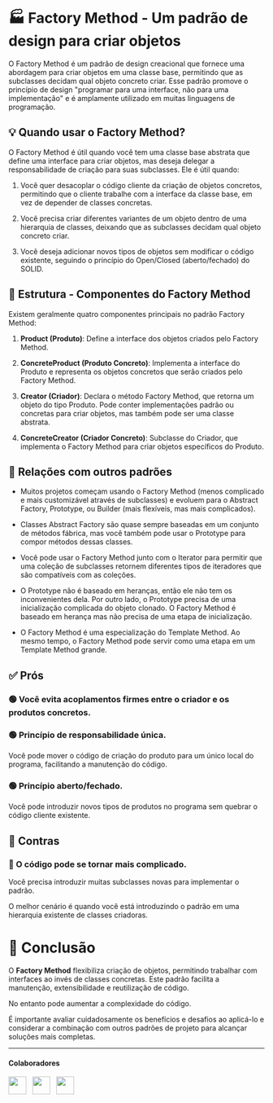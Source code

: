 
<h1>🏭 Factory Method - Um padrão de design para criar objetos</h1> 

O Factory Method é um padrão de design creacional que fornece uma abordagem para criar objetos em uma classe base, permitindo que as subclasses decidam qual objeto concreto criar. Esse padrão promove o princípio de design "programar para uma interface, não para uma implementação" e é amplamente utilizado em muitas linguagens de programação.

<h2>💡 Quando usar o Factory Method?</h2>

O Factory Method é útil quando você tem uma classe base abstrata que define uma interface para criar objetos, mas deseja delegar a responsabilidade de criação para suas subclasses. Ele é útil quando:

1. Você quer desacoplar o código cliente da criação de objetos concretos, permitindo que o cliente trabalhe com a interface da classe base, em vez de depender de classes concretas.

2. Você precisa criar diferentes variantes de um objeto dentro de uma hierarquia de classes, deixando que as subclasses decidam qual objeto concreto criar.

3. Você deseja adicionar novos tipos de objetos sem modificar o código existente, seguindo o princípio do Open/Closed (aberto/fechado) do SOLID.

<h2>🧱 Estrutura - Componentes do Factory Method</h2>

Existem geralmente quatro componentes principais no padrão Factory Method:

1. **Product (Produto)**: Define a interface dos objetos criados pelo Factory Method.

2. **ConcreteProduct (Produto Concreto)**: Implementa a interface do Produto e representa os objetos concretos que serão criados pelo Factory Method.

3. **Creator (Criador)**: Declara o método Factory Method, que retorna um objeto do tipo Produto. Pode conter implementações padrão ou concretas para criar objetos, mas também pode ser uma classe abstrata.

4. **ConcreteCreator (Criador Concreto)**: Subclasse do Criador, que implementa o Factory Method para criar objetos específicos do Produto.


<h2>🤝 Relações com outros padrões</h2>

- Muitos projetos começam usando o Factory Method (menos complicado e mais customizável através de subclasses) e evoluem para o Abstract Factory, Prototype, ou Builder (mais flexíveis, mas mais complicados).

- Classes Abstract Factory são quase sempre baseadas em um conjunto de métodos fábrica, mas você também pode usar o Prototype para compor métodos dessas classes.

- Você pode usar o Factory Method junto com o Iterator para permitir que uma coleção de subclasses retornem diferentes tipos de iteradores que são compatíveis com as coleções.

- O Prototype não é baseado em heranças, então ele não tem os inconvenientes dela. Por outro lado, o Prototype precisa de uma inicialização complicada do objeto clonado. O Factory Method é baseado em herança mas não precisa de uma etapa de inicialização.

- O Factory Method é uma especialização do Template Method. Ao mesmo tempo, o Factory Method pode servir como uma etapa em um Template Method grande.



<h2>✅ Prós</h3>

<h3>🟢 Você evita acoplamentos firmes entre o criador e os produtos concretos.</h3> 
 <h3>🟢 Princípio de responsabilidade única. </h3>
 Você pode mover o código de criação do produto para um único local do programa, facilitando a manutenção do código.
<h3>🟢 Princípio aberto/fechado. </h3>
 Você pode introduzir novos tipos de produtos no programa sem quebrar o código cliente existente.
<h2>🛑 Contras</h2>

<h3>🔴 O código pode se tornar mais complicado.</h3>
 Você precisa introduzir muitas subclasses novas para implementar o padrão. 

O melhor cenário é quando você está introduzindo o padrão em uma hierarquia existente de classes criadoras.

<h1>🤔 Conclusão</h1>

O **Factory Method** flexibiliza criação de objetos, permitindo trabalhar com interfaces ao invés de classes concretas.
Este padrão facilita a manutenção, extensibilidade e reutilização de código.

No entanto pode aumentar a complexidade do código.

É importante avaliar cuidadosamente os benefícios e desafios ao aplicá-lo e considerar a combinação com outros padrões de projeto para alcançar soluções mais completas.













<hr>
<h4> Colaboradores</h4>

<a href="https://github.com/ggramoss"><img src="https://github.com/ggramoss.png" width="35" height="35" ></a> &nbsp;
<a href="https://github.com/GuedesPeter"><img src="https://github.com/GuedesPeter.png" width="35" height="35"></a> &nbsp;
<a href="https://github.com/TaizaReis"><img src="https://github.com/TaizaReis.png" width="35" height="35"></a> &nbsp;
